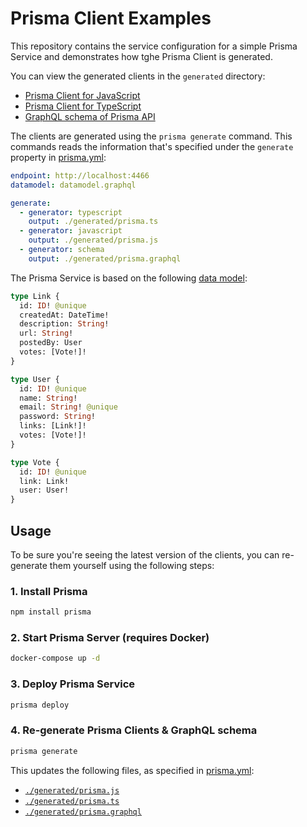 # Prisma Client Examples

This repository contains the service configuration for a simple Prisma Service and demonstrates how tghe Prisma Client is generated.

You can view the generated clients in the `generated` directory:

- [Prisma Client for JavaScript](./generated/prisma.js)
- [Prisma Client for TypeScript](./generated/prisma.ts)
- [GraphQL schema of Prisma API](./generated/prisma.graphql)

The clients are generated using the `prisma generate` command. This commands reads the information that's specified under the `generate` property in [prisma.yml](prisma.yml):

```yml
endpoint: http://localhost:4466
datamodel: datamodel.graphql

generate:
  - generator: typescript
    output: ./generated/prisma.ts
  - generator: javascript
    output: ./generated/prisma.js
  - generator: schema
    output: ./generated/prisma.graphql
```

The Prisma Service is based on the following [data model](./datamodel.graphql):

```graphql
type Link {
  id: ID! @unique
  createdAt: DateTime!
  description: String!
  url: String!
  postedBy: User
  votes: [Vote!]!
}

type User {
  id: ID! @unique
  name: String!
  email: String! @unique
  password: String!
  links: [Link!]!
  votes: [Vote!]!
}

type Vote {
  id: ID! @unique
  link: Link!
  user: User!
}
```

## Usage

To be sure you're seeing the latest version of the clients, you can re-generate them yourself using the following steps:

### 1. Install Prisma

```bash
npm install prisma
```

### 2. Start Prisma Server (requires Docker)

```bash
docker-compose up -d
```

### 3. Deploy Prisma Service

```bash
prisma deploy
```

### 4. Re-generate Prisma Clients & GraphQL schema

```bash
prisma generate
```

This updates the following files, as specified in [prisma.yml](prisma.yml):

- [`./generated/prisma.js`](./generated/prisma.js)
- [`./generated/prisma.ts`](./generated/prisma.ts)
- [`./generated/prisma.graphql`](./generated/prisma.graphql)
